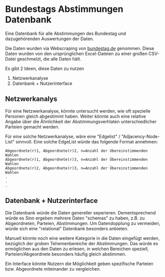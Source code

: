 # Bundestags Abstimmungen Datenbank

Eine Datenbank für alle Abstimmungen des Bundestag und dazugehörenden Auswertungen der Daten.

Die Daten wurden via Webscraping von [bundestag.de](https://www.bundestag.de) genommen. Diese Daten wurden von den ursprünglichen Excel-Dateien zu einer großen CSV-Datei geschmelzt, die alle Daten hält.

Es gibt 2 Ideen, diese Daten zu nutzen

1. Netzwerkanalyse
2. Datenbank + Nutzerinterface

## Netzwerkanalys

Für eine Netzwerkanalyse, könnte untersucht werden, wie oft spezielle Personen gleich abgestimmt haben. Weiter könnte auch eine relative Angabe über die Ähnlichkeit der Abstimmungsverhlaten unterschiedlicher Parteien gemacht werden.

Für eine solche Netzwerkanalyse, wäre eine "Edgelist" / "Adjacency-Node-List" sinnvoll. Eine solche EdgeList würde das folgende Format annehmen:

```CSV
Abgeordnete(r)1, Abgeordnete(r)2, n=Anzahl der Übereinstimmenden Wahlen
Abgeordnete(r)1, Abgeordnete(r)3, n=Anzahl der Übereinstimmenden Wahlen
Abgeordnete(r)2, Abgeordnete(r)3, n=Anzahl der Übereinstimmenden Wahlen
.
.
.
```

## Datenbank + Nutzerinterface

Die Datenbank würde die Daten genereller seperieren. Dementsprechend würde es Sinn ergeben mehrere Daten "schemas" zu haben, z.B. zu Abgeordneten, Parteien, Abstimmungen. Um Datendopplung zu vermeiden, würde sich eine "relational" Datenbank besonders anbieten.

Manuell könnte noch eine weitere Kategorie in die Daten eingefügt werden, bezüglich der groben Tehemenbereiche der Abstimmungen. Das würde es ermöglichen aus den Daten zu erlesen, in welchen Bereichen speziell, Parteien/Abgeordnete besonders häufig gleich abstimmen.

Ein Interface könnte Nutzern die Möglichkeit geben spezifische Parteien bzw. Abgeordnete miteinander zu vergleichen.
